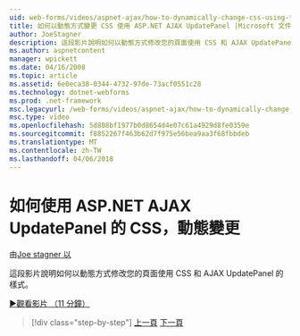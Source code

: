 ```yaml
---
uid: web-forms/videos/aspnet-ajax/how-to-dynamically-change-css-using-the-aspnet-ajax-updatepanel
title: 如何以動態方式變更 CSS 使用 ASP.NET AJAX UpdatePanel |Microsoft 文件
author: JoeStagner
description: 這段影片說明如何以動態方式修改您的頁面使用 CSS 和 AJAX UpdatePanel 的樣式。
ms.author: aspnetcontent
manager: wpickett
ms.date: 04/16/2008
ms.topic: article
ms.assetid: 6e0eca38-0344-4732-97de-73acf0551c28
ms.technology: dotnet-webforms
ms.prod: .net-framework
msc.legacyurl: /web-forms/videos/aspnet-ajax/how-to-dynamically-change-css-using-the-aspnet-ajax-updatepanel
msc.type: video
ms.openlocfilehash: 5d808bf1977b0d8654d4e07c61a4929d8fe0359e
ms.sourcegitcommit: f8852267f463b62d7f975e56bea9aa3f68fbbdeb
ms.translationtype: MT
ms.contentlocale: zh-TW
ms.lasthandoff: 04/06/2018
---
```

<a name="how-to-dynamically-change-css-using-the-aspnet-ajax-updatepanel"></a>如何使用 ASP.NET AJAX UpdatePanel 的 CSS，動態變更
====================
由[Joe stagner 以](https://github.com/JoeStagner)

這段影片說明如何以動態方式修改您的頁面使用 CSS 和 AJAX UpdatePanel 的樣式。

[&#9654;觀看影片 （11 分鐘）](https://channel9.msdn.com/Blogs/ASP-NET-Site-Videos/how-to-dynamically-change-css-using-the-aspnet-ajax-updatepanel)

> [!div class="step-by-step"]
> [上一頁](basic-aspnet-authentication-in-an-ajax-enabled-application.md)
> [下一頁](how-to-dynamically-add-controls-to-a-web-page.md)
